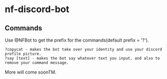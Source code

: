 # nf-discord-bot

## Commands
Use @NFBot to get the prefix for the commands(default prefix = '?').
```
?copycat - makes the bot take over your identity and use your discord profile picture.
?say [text] - makes the bot say whatever text you input, and also to remove your command message.
```

More will come soonTM.
